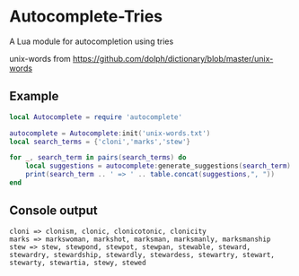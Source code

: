 # Autocomplete-Tries
A Lua module for autocompletion using tries

unix-words from https://github.com/dolph/dictionary/blob/master/unix-words

## Example

``` lua
local Autocomplete = require 'autocomplete'

autocomplete = Autocomplete:init('unix-words.txt')
local search_terms = {'cloni','marks','stew'}

for _, search_term in pairs(search_terms) do
	local suggestions = autocomplete:generate_suggestions(search_term)
	print(search_term .. ' => ' .. table.concat(suggestions,", "))
end
```

## Console output

``` console
cloni => clonism, clonic, clonicotonic, clonicity
marks => markswoman, markshot, marksman, marksmanly, marksmanship
stew => stew, stewpond, stewpot, stewpan, stewable, steward, stewardry, stewardship, stewardly, stewardess, stewartry, stewart, stewarty, stewartia, stewy, stewed
```
